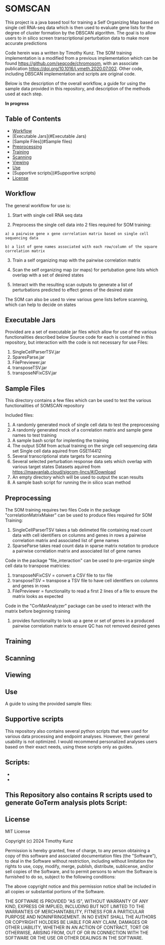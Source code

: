# SOMSCAN
This project is a java based tool for training a Self Organizing Map based on single cell RNA-seq data which is then used to evaluate gene lists for the degree of cluster formation by the DBSCAN algorithm. 
The goal is to allow users to in silico screen transcriptional perturbation data to make more accurate predictions 

Code herein was a written by Timothy Kunz. The SOM training implementation is a modified from a previous implementation which can be found https://github.com/seqcode/chromosom, with an associate publication https://doi.org/10.1016/j.ymeth.2020.07.002. Other code, including DBSCAN implementation and scripts are original code.

Below is the description of the overall workflow, a guide for using the sample data provided in this repository, and description of the methods used at each step.

**In progress**

## Table of Contents
- [Workflow](#Workflow)
- [Executable Jars](#Executable Jars)
- [Sample Files](#Sample files)
- [Preprocessing](#preprocessing)
- [Training](#Training)
- [Scanning](#Scanning)
- [Viewing](#Viewing)
- [Use](#Use)
- [Supportive scripts](#Supportive scripts)
- [License](#license)

## Workflow
The general workflow for use is:
  
  1) Start with single cell RNA seq data
  
  2) Preprocess the single cell data into 2 files required for SOM training:
  
    a) a pairwise gene x gene correlation matrix based on single cell sequencing data
    
    b) a list of gene names associated with each row/column of the square correlation matrix
  
  3) Train a self organizing map with the pairwise correlation matrix
  
  4) Scan the self organizing map (or maps) for pertubation gene lists which overlap with a set of desired states
  
  5) Interact with the resulting scan outputs to generate a list of perturbations predicted to effect genes of the desired state

  The SOM can also be used to view various gene lists before scanning, which can help to decide on states

## Executable Jars
Provided are a set of executable jar files which allow for use of the various functionalities described below
Source code for each is contained in this repository, but interaction with the code is not necessary for use
Files:
1) SingleCellParserTSV.jar
2) SparesParse.jar
3) FilePreviewer.jar
4) transposeTSV.jar
5) transposeNFixCSV.jar


## Sample Files
This directory contains a few files which can be used to test the various functionalities of SOMSCAN repository

Included files:
1) A randomly generated mock of single cell data to test the preprocessing 
2) A randomly generated mock of a correlation matrix and sample gene names to test training
3) A sample bash script for implenting the training
4) The output SOM from actual training on the single cell sequencing data set
   Single cell data aquired from GSE114412
5) Several transcriptional state targets for scanning
6) Several selected perturbation response data sets which overlap with various target states
   Datasets aquired from https://maayanlab.cloud/sigcom-lincs/#/Download
7) An empty directory which will be used to output the scan results
8) A sample bash script for running the in silico scan method

## Preprocessing
The SOM training requires two files
Code in the package "correlationMatrixMaker" can be used to produce files required for SOM Training:
1) SingleCellParserTSV takes a tab delimeted file containing read count data with cell identifiers on columns and genes in rows a pairwise correlation matrix and associated list of gene names
2) SparseParse takes read count data in sparse matrix notation to produce a pairwise correlation matrix and associated list of gene names

Code in the package "file_interaction" can be used to pre-organize single cell data to transpose matricies:
1) transposeNFixCSV = convert a CSV file to tsv file
2) transposeTSV = transpose a TSV file to have cell identifiers on columns and genes in rows
3) FilePreviewer = functionality to read a first 2 lines of a file to ensure the matrix looks as expected


Code in the "CorMatAnalyzer" package can be used to interact with the matrix before beginning training
1) provides functionality to look up a gene or set of genes in a produced pairwise correlation matrix to ensure QC has not removed desired genes

## Training


## Scanning


## Viewing


## Use
A guide to using the provided sample files:


## Supportive scripts

This repository also contains several python scripts that were used for various data processing and endpoint analyses. However, their general usability is not optimized. I would recommend personalized analyses users based on their exact needs, using these scripts only as guides.

Scripts:
-
-
-

This Repository also contains R scripts used to generate GoTerm analysis plots 
Script:
-

## License
MIT License

Copyright (c) 2024 Timothy Kunz

Permission is hereby granted, free of charge, to any person obtaining a copy
of this software and associated documentation files (the "Software"), to deal
in the Software without restriction, including without limitation the rights
to use, copy, modify, merge, publish, distribute, sublicense, and/or sell
copies of the Software, and to permit persons to whom the Software is
furnished to do so, subject to the following conditions:

The above copyright notice and this permission notice shall be included in all
copies or substantial portions of the Software.

THE SOFTWARE IS PROVIDED "AS IS", WITHOUT WARRANTY OF ANY KIND, EXPRESS OR
IMPLIED, INCLUDING BUT NOT LIMITED TO THE WARRANTIES OF MERCHANTABILITY,
FITNESS FOR A PARTICULAR PURPOSE AND NONINFRINGEMENT. IN NO EVENT SHALL THE
AUTHORS OR COPYRIGHT HOLDERS BE LIABLE FOR ANY CLAIM, DAMAGES OR OTHER
LIABILITY, WHETHER IN AN ACTION OF CONTRACT, TORT OR OTHERWISE, ARISING FROM,
OUT OF OR IN CONNECTION WITH THE SOFTWARE OR THE USE OR OTHER DEALINGS IN THE
SOFTWARE.

